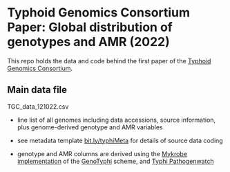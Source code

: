 # Typhoid Genomics Consortium Paper: Global distribution of genotypes and AMR (2022)

This repo holds the data and code behind the first paper of the [Typhoid Genomics Consortium](https://typhoidgenomics.org/).

## Main data file 

TGC_data_121022.csv

* line list of all genomes including data accessions, source information, plus genome-derived genotype and AMR variables

* see metadata template [bit.ly/typhiMeta](bit.ly/typhiMeta) for details of source data coding

* genotype and AMR columns are derived using the [Mykrobe implementation](https://github.com/katholt/genotyphi) of the [GenoTyphi](https://doi.org/10.1093/infdis/jiab414) scheme, and [Typhi Pathogenwatch](https://doi.org/10.1038/s41467-021-23091-2)

